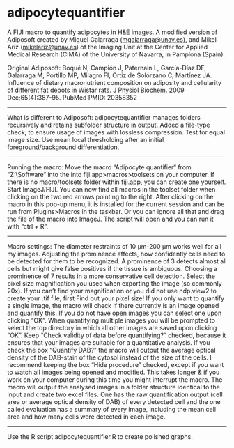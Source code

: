 # adipocytequantifier
A FIJI macro to quantify adipocytes in H&amp;E images. A modified version of Adiposoft created by Miguel Galarraga (mgalarraga@unav.es), and Mikel Ariz (mikelariz@unav.es) of the Imaging Unit at the Center for Applied Medical Research (CIMA) of the University of Navarra, in Pamplona (Spain).

Original Adiposoft:
Boqué N, Campión J, Paternain L, García-Díaz DF, Galarraga M, Portillo MP, Milagro FI, Ortiz de Solórzano C, Martínez JA. Influence of dietary macronutrient composition on adiposity and cellularity of different fat depots in Wistar rats. J Physiol Biochem. 2009 Dec;65(4):387-95. PubMed PMID: 20358352

---
What is different to Adiposoft:
adipocytequantifier manages folders recursively and retains subfolder structure in output.
Added a file-type check, to ensure usage of images with lossless compression.
Test for equal image size.
Use mean local thresholding after an initial foreground/background differentiation.

---
Running the macro:
Move the macro “Adipocyte quantifier“ from “Z:\Software“ into the into fiji.app>macros>toolsets on your computer. If there is no macro/toolsets folder within fiji.app, you can create one yourself.
Start ImageJ/FIJI. You can now find all macros in the toolset folder when clicking on the two red arrows pointing to the right.
After clicking on the macro in this pop-up menu, it is installed for the current session and can be run from Plugins>Macros in the taskbar.
Or you can ignore all that and drag the file of the macro into ImageJ. The script will open and you can run it with “ctrl + R”.

---
Macro settings:
The diameter restraints of 10 µm-200 µm works well for all my images.
Adjusting the prominence affects, how confidently cells need to be detected for them to be recognized. A prominence of 3 detects almost all cells but might give false positives if the tissue is ambiguous. Choosing a prominence of 7 results in a more conservative cell detection.
Select the pixel size magnification you used when exporting the image (so commonly 20x). If you can’t find your magnification or you did not use ndp.view2 to create your .tif file, first Find out your pixel size!
If you only want to quantify a single image, the macro will check if there currently is an image opened and quantify this. If you do not have open images you can select one upon clicking “OK”.
When quantifying multiple images you will be prompted to select the top directory in which all other images are saved upon clicking “OK”.
Keep “Check validity of data before quantifying?” checked, because it ensures that your images are suitable for a quantitative analysis.
If you check the box “Quantify DAB?” the macro will output the average optical density of the DAB-stain of the cytosol instead of the size of the cells. 
I recommend keeping the box “Hide procedure” checked, except if you want to watch all images being opened and modified. This takes longer & if you work on your computer during this time you might interrupt the macro.
The macro will output the analysed images in a folder structure identical to the input and create two excel files. One has the raw quantification output (cell area or average optical density of DAB) of every detected cell and the one called evaluation has a summary of every image, including the mean cell area and how many cells were detected in each image.

---
Use the R script adipocytequantifier.R to create polished graphs.